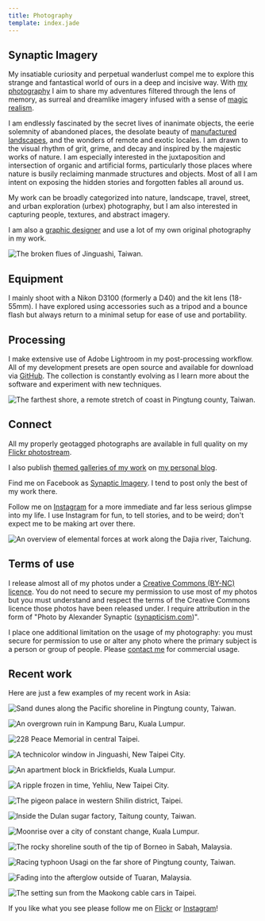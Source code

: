 ```yaml
---
title: Photography
template: index.jade
---
```


## Synaptic Imagery

My insatiable curiosity and perpetual wanderlust compel me to explore this strange and fantastical world of ours in a deep and incisive way. With [my photography](http://synapticism.com/c/portfolio/photography/) I aim to share my adventures filtered through the lens of memory, as surreal and dreamlike imagery infused with a sense of [magic realism](https://en.wikipedia.org/wiki/Magic_realism).

I am endlessly fascinated by the secret lives of inanimate objects, the eerie solemnity of abandoned places, the desolate beauty of [manufactured landscapes](http://www.imdb.com/title/tt0832903/), and the wonders of remote and exotic locales. I am drawn to the visual rhythm of grit, grime, and decay and inspired by the majestic works of nature. I am especially interested in the juxtaposition and intersection of organic and artificial forms, particularly those places where nature is busily reclaiming manmade structures and objects. Most of all I am intent on exposing the hidden stories and forgotten fables all around us.

My work can be broadly categorized into nature, landscape, travel, street, and urban exploration (urbex) photography, but I am also interested in capturing people, textures, and abstract imagery.

I am also a [graphic designer](/design) and use a lot of my own original photography in my work.

![The broken flues of Jinguashi, Taiwan.](synaptic-jinguashi-flues.jpg)

## <a name="equipment"></a>Equipment

I mainly shoot with a Nikon D3100 (formerly a D40) and the kit lens (18-55mm). I have explored using accessories such as a tripod and a bounce flash but always return to a minimal setup for ease of use and portability.

## <a name="processing"></a>Processing

I make extensive use of Adobe Lightroom in my post-processing workflow. All of my development presets are open source and available for download via [GitHub](https://github.com/synapticism/synaptic-lightroom-presets). The collection is constantly evolving as I learn more about the software and experiment with new techniques.

![The farthest shore, a remote stretch of coast in Pingtung county, Taiwan.](synaptic-farthest-shore.jpg)

## Connect

All my properly geotagged photographs are available in full quality on my [Flickr photostream](https://secure.flickr.com/photos/synapticism/).

I also publish [themed galleries of my work](http://synapticism.com/c/portfolio/photography/) on [my personal blog](http://synapticism.com).

Find me on Facebook as [Synaptic Imagery](https://www.facebook.com/synaptic.imagery). I tend to post only the best of my work there.

Follow me on [Instagram](http://www.instagram.com/synapticx) for a more immediate and far less serious glimpse into my life. I use Instagram for fun, to tell stories, and to be weird; don't expect me to be making art over there.

![An overview of elemental forces at work along the Dajia river, Taichung.](synaptic-dajia-riverbed.jpg)

## Terms of use

I release almost all of my photos under a [Creative Commons (BY-NC) licence](https://creativecommons.org/licenses/by-nc/3.0/). You do not need to secure my permission to use most of my photos but you must understand and respect the terms of the Creative Commons licence those photos have been released under. I require attribution in the form of "Photo by Alexander Synaptic ([synapticism.com](http://synapticism.com))".

I place one additional limitation on the usage of my photography: you must secure for permission to use or alter any photo where the primary subject is a person or group of people. Please [contact me](/connect) for commercial usage.

## Recent work

Here are just a few examples of my recent work in Asia:

![Sand dunes along the Pacific shoreline in Pingtung county, Taiwan.](synaptic-pingtung-sand-dunes.jpg)

![An overgrown ruin in Kampung Baru, Kuala Lumpur.](synaptic-klcc-overgrown.jpg)

![228 Peace Memorial in central Taipei.](synaptic-taipei-228-peace.jpg)

![A technicolor window in Jinguashi, New Taipei City.](synaptic-technicolor-window.jpg)

![An apartment block in Brickfields, Kuala Lumpur.](synaptic-brickfields-block.jpg)

![A ripple frozen in time, Yehliu, New Taipei City.](synaptic-yehliu-ripple.jpg)

![The pigeon palace in western Shilin district, Taipei.](synaptic-shezi-pigeon-palace.jpg)

![Inside the Dulan sugar factory, Taitung county, Taiwan.](synaptic-dulan-sugar-factory.jpg)

![Moonrise over a city of constant change, Kuala Lumpur.](synaptic-kuala-lumpur-moonrise.jpg)

![The rocky shoreline south of the tip of Borneo in Sabah, Malaysia.](synaptic-kudat-rocky-shoreline.jpg)

![Racing typhoon Usagi on the far shore of Pingtung county, Taiwan.](synaptic-typhoon-usagi.jpg)

![Fading into the afterglow outside of Tuaran, Malaysia.](synaptic-tuaran-cemetery.jpg)

![The setting sun from the Maokong cable cars in Taipei.](synaptic-taipei-maokong-sunset.jpg)

If you like what you see please follow me on [Flickr](https://secure.flickr.com/photos/synapticism/) or [Instagram](http://www.instagram.com/synapticx)!
